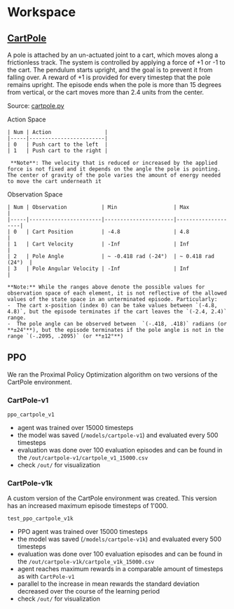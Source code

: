 # Workspace

## [CartPole](https://gym.openai.com/envs/CartPole-v1/)

A pole is attached by an un-actuated joint to a cart, which moves along a frictionless track. The system is controlled by applying a force of +1 or -1 to the cart. The pendulum starts upright, and the goal is to prevent it from falling over. A reward of +1 is provided for every timestep that the pole remains upright. The episode ends when the pole is more than 15 degrees from vertical, or the cart moves more than 2.4 units from the center.

Source: [cartpole.py](https://github.com/openai/gym/blob/master/gym/envs/classic_control/cartpole.py)

Action Space

```
| Num | Action                 |
|-----|------------------------|
| 0   | Push cart to the left  |
| 1   | Push cart to the right |

 **Note**: The velocity that is reduced or increased by the applied force is not fixed and it depends on the angle the pole is pointing. The center of gravity of the pole varies the amount of energy needed to move the cart underneath it
```

Observation Space

```
| Num | Observation           | Min                  | Max                |
|-----|-----------------------|----------------------|--------------------|
| 0   | Cart Position         | -4.8                 | 4.8                |
| 1   | Cart Velocity         | -Inf                 | Inf                |
| 2   | Pole Angle            | ~ -0.418 rad (-24°)  | ~ 0.418 rad (24°)  |
| 3   | Pole Angular Velocity | -Inf                 | Inf                |

**Note:** While the ranges above denote the possible values for observation space of each element, it is not reflective of the allowed values of the state space in an unterminated episode. Particularly:
-  The cart x-position (index 0) can be take values between `(-4.8, 4.8)`, but the episode terminates if the cart leaves the `(-2.4, 2.4)` range.
-  The pole angle can be observed between  `(-.418, .418)` radians (or **±24°**), but the episode terminates if the pole angle is not in the range `(-.2095, .2095)` (or **±12°**)
```

## PPO

We ran the Proximal Policy Optimization algorithm on two versions of the CartPole environment.

### CartPole-v1

`ppo_cartpole_v1`

- agent was trained over 15000 timesteps
- the model was saved (`/models/cartpole-v1`) and evaluated every 500 timesteps
- evaluation was done over 100 evaluation episodes and can be found in the `/out/cartpole-v1/cartpole_v1_15000.csv`
- check `/out/` for visualization

### CartPole-v1k

A custom version of the CartPole environment was created. This version has an increased maximum episode timesteps of 1'000.

`test_ppo_cartpole_v1k`

- PPO agent was trained over 15000 timesteps
- the model was saved (`/models/cartpole-v1k`) and evaluated every 500 timesteps
- evaluation was done over 100 evaluation episodes and can be found in the `/out/cartpole-v1k/cartpole_v1k_15000.csv`
- agent reaches maximum rewards in a comparable amount of timesteps as with `CartPole-v1`
- parallel to the increase in mean rewards the standard deviation decreased over the course of the learning period
- check `/out/` for visualization
